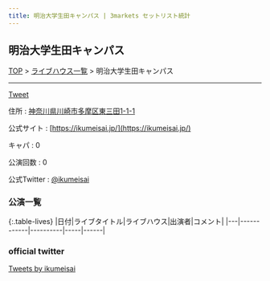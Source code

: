 ```yaml
---
title: 明治大学生田キャンパス | 3markets セットリスト統計
---
```

## 明治大学生田キャンパス

[TOP](/setlist/) > [ライブハウス一覧](livehouses.html) > 明治大学生田キャンパス

___

<a href="https://twitter.com/share?ref_src=twsrc%5Etfw" data-text="3markets[ ]セットリスト > 明治大学生田キャンパス" class="twitter-share-button" data-via="3markets" data-hashtags="3markets" data-related="3markets" data-show-count="false">Tweet</a>

住所
:    <a href="https://www.google.co.jp/maps/search/%E7%A5%9E%E5%A5%88%E5%B7%9D%E7%9C%8C%E5%B7%9D%E5%B4%8E%E5%B8%82%E5%A4%9A%E6%91%A9%E5%8C%BA%E6%9D%B1%E4%B8%89%E7%94%B01-1-1" rel="noopener noreferrer" target="_blank">神奈川県川崎市多摩区東三田1-1-1</a>

公式サイト
:    [https://ikumeisai.jp/](https://ikumeisai.jp/)

キャパ
:    0

公演回数
: 0


公式Twitter
: <a href="https://twitter.com/ikumeisai">@ikumeisai</a>


### 公演一覧

{:.table-lives}
|日付|ライブタイトル|ライブハウス|出演者|コメント|
|---|------------|----------|-----|------|




### official twitter

<a class="twitter-timeline" href="https://twitter.com/ikumeisai?ref_src=twsrc%5Etfw">Tweets by ikumeisai</a> <script async src="https://platform.twitter.com/widgets.js" charset="utf-8"></script>


<script async src="https://platform.twitter.com/widgets.js" charset="utf-8"></script>